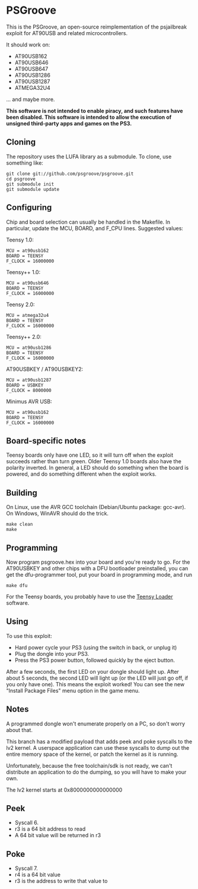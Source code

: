 PSGroove
========

This is the PSGroove, an open-source reimplementation of the psjailbreak exploit for
AT90USB and related microcontrollers.

It should work on:

- AT90USB162
- AT90USB646
- AT90USB647
- AT90USB1286
- AT90USB1287
- ATMEGA32U4

... and maybe more.

**This software is not intended to enable piracy, and such features
have been disabled.  This software is intended to allow the execution
of unsigned third-party apps and games on the PS3.**

Cloning
-------
The repository uses the LUFA library as a submodule.  To clone, use something like:

    git clone git://github.com/psgroove/psgroove.git
    cd psgroove
    git submodule init
    git submodule update


Configuring
-----------
Chip and board selection can usually be handled in the Makefile.
In particular, update the MCU, BOARD, and F_CPU lines.  Suggested values:

Teensy 1.0:
 
    MCU = at90usb162
    BOARD = TEENSY
    F_CLOCK = 16000000

Teensy++ 1.0:
 
    MCU = at90usb646
    BOARD = TEENSY
    F_CLOCK = 16000000

Teensy 2.0:

    MCU = atmega32u4
    BOARD = TEENSY
    F_CLOCK = 16000000

Teensy++ 2.0:
 
    MCU = at90usb1286
    BOARD = TEENSY
    F_CLOCK = 16000000

AT90USBKEY / AT90USBKEY2:

    MCU = at90usb1287
    BOARD = USBKEY
    F_CLOCK = 8000000

Minimus AVR USB:

    MCU = at90usb162
    BOARD = TEENSY
    F_CLOCK = 16000000

Board-specific notes
--------------------
Teensy boards only have one LED, so it will turn off when the exploit
succeeds rather than turn green.  Older Teensy 1.0 boards also have
the polarity inverted.  In general, a LED should do something when the
board is powered, and do something different when the exploit works.


Building
--------
On Linux, use the AVR GCC toolchain (Debian/Ubuntu package: gcc-avr).
On Windows, WinAVR should do the trick.

    make clean
    make


Programming
-----------
Now program psgroove.hex into your board and you're ready to go.  For
the AT90USBKEY and other chips with a DFU bootloader preinstalled, you
can get the dfu-programmer tool, put your board in programming mode,
and run
  
    make dfu

For the Teensy boards, you probably have to use the [Teensy
Loader](http://www.pjrc.com/teensy/loader.html) software.

Using
-----
To use this exploit:
  
* Hard power cycle your PS3 (using the switch in back, or unplug it)
* Plug the dongle into your PS3.
* Press the PS3 power button, followed quickly by the eject button.

After a few seconds, the first LED on your dongle should light up.
After about 5 seconds, the second LED will light up (or the LED will
just go off, if you only have one).  This means the exploit worked!
You can see the new "Install Package Files" menu option in the game
menu.


Notes
-----
A programmed dongle won't enumerate properly on a PC, so don't worry
about that.

This branch has a modified payload that adds peek and poke syscalls 
to the lv2 kernel. A userspace application can use these syscalls to 
dump out the entire memory space of the kernel, or patch the kernel
as it is running.  

Unfortunately, because the free toolchain/sdk is not ready, we can't
distribute an application to do the dumping, so you will have to make
your own.

The lv2 kernel starts at 0x8000000000000000

Peek
----
 * Syscall 6.
 * r3 is a 64 bit address to read
 * A 64 bit value will be returned in r3

Poke
----
 * Syscall 7.
 * r4 is a 64 bit value
 * r3 is the address to write that value to
